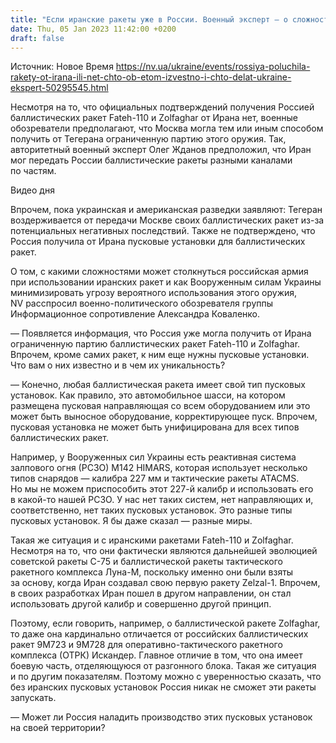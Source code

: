 ```yaml
---
title: "Если иранские ракеты уже в России. Военный эксперт — о сложностях, с которыми сталкивается враг, и минимизации угрозы для Украины"
date: Thu, 05 Jan 2023 11:42:00 +0200
draft: false
---
```

Источник: Новое Время https://nv.ua/ukraine/events/rossiya-poluchila-rakety-ot-irana-ili-net-chto-ob-etom-izvestno-i-chto-delat-ukraine-ekspert-50295545.html


Несмотря на то, что официальных подтверждений получения Россией баллистических ракет Fateh-110 и Zolfaghar от Ирана нет, военные обозреватели предполагают, что Москва могла тем или иным способом получить от Тегерана ограниченную партию этого оружия. Так, авторитетный военный эксперт Олег Жданов предположил, что Иран мог передать России баллистические ракеты разными каналами по частям.

 Видео дня   

Впрочем, пока украинская и американская разведки заявляют: Тегеран воздерживается от передачи Москве своих баллистических ракет из-за потенциальных негативных последствий. Также не подтверждено, что Россия получила от Ирана пусковые установки для баллистических ракет.

О том, с какими сложностями может столкнуться российская армия при использовании иранских ракет и как Вооруженным силам Украины минимизировать угрозу вероятного использования этого оружия, NV расспросил военно-политического обозревателя группы Информационное сопротивление Александра Коваленко.

— Появляется информация, что Россия уже могла получить от Ирана ограниченную партию баллистических ракет Fateh-110 и Zolfaghar. Впрочем, кроме самих ракет, к ним еще нужны пусковые установки. Что вам о них известно и в чем их уникальность?

— Конечно, любая баллистическая ракета имеет свой тип пусковых установок. Как правило, это автомобильное шасси, на котором размещена пусковая направляющая со всем оборудованием или это может быть выносное оборудование, корректирующее пуск. Впрочем, пусковая установка не может быть унифицирована для всех типов баллистических ракет.

Например, у Вооруженных сил Украины есть реактивная система залпового огня (РСЗО) M142 HIMARS, которая использует несколько типов снарядов — калибра 227 мм и тактические ракеты ATACMS. Но мы не можем приспособить этот 227-й калибр и использовать его в какой-то нашей РСЗО. У нас нет таких систем, нет направляющих и, соответственно, нет таких пусковых установок. Это разные типы пусковых установок. Я бы даже сказал — разные миры.

Такая же ситуация и с иранскими ракетами Fateh-110 и Zolfaghar. Несмотря на то, что они фактически являются дальнейшей эволюцией советской ракеты С-75 и баллистической ракеты тактического ракетного комплекса Луна-М, поскольку именно они были взяты за основу, когда Иран создавал свою первую ракету Zelzal-1. Впрочем, в своих разработках Иран пошел в другом направлении, он стал использовать другой калибр и совершенно другой принцип.

Поэтому, если говорить, например, о баллистической ракете Zolfaghar, то даже она кардинально отличается от российских баллистических ракет 9М723 и 9М728 для оперативно-тактического ракетного комплекса (ОТРК) Искандер. Главное отличие в том, что она имеет боевую часть, отделяющуюся от разгонного блока. Такая же ситуация и по другим показателям. Поэтому можно с уверенностью сказать, что без иранских пусковых установок Россия никак не сможет эти ракеты запускать.

— Может ли Россия наладить производство этих пусковых установок на своей территории?
